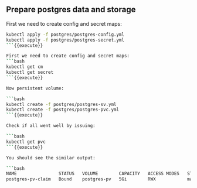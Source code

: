 ## Prepare postgres data and storage

First we need to create config and secret maps:
```bash
kubectl apply -f postgres/postgres-config.yml
kubectl apply -f postgres/postgres-secret.yml
```{{execute}}

First we need to create config and secret maps:
```bash
kubectl get cm
kubectl get secret
```{{execute}}

Now persistent volume:

```bash
kubectl create -f postgres/postgres-sv.yml
kubectl create -f postgres/postgres-pvc.yml
```{{execute}}

Check if all went well by issuing:

```bash
kubectl get pvc
```{{execute}}

You should see the similar output:

```bash
NAME                STATUS   VOLUME        CAPACITY   ACCESS MODES   STORAGECLASS   AGE
postgres-pv-claim   Bound    postgres-pv   5Gi        RWX            manual         35s
```
